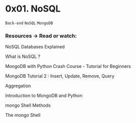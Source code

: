 # 0x01. NoSQL

` Back-end ` ` NoSQL ` ` MongoDB `

### Resources -> Read or watch:

NoSQL Databases Explained

What is NoSQL ?

MongoDB with Python Crash Course - Tutorial for Beginners

MongoDB Tutorial 2 : Insert, Update, Remove, Query

Aggregation

Introduction to MongoDB and Python

mongo Shell Methods

The mongo Shell

